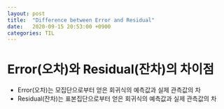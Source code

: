 ```yaml
---
layout: post
title:  "Difference between Error and Residual"
date:   2020-09-15 20:53:00 +0900
categories: TIL
---
```

# Error(오차)와 Residual(잔차)의 차이점  
- Error(오차)는 모집단으로부터 얻은 회귀식의 예측값과 실제 관측값의 차  
- Residual(잔차)는 표본집단으로부터 얻은 회귀식의 예측값과 실제 관측값의 차  